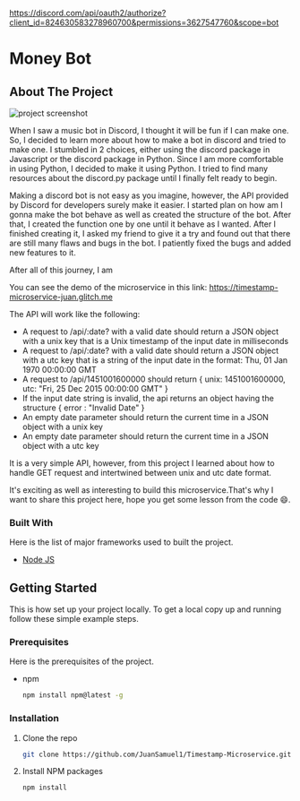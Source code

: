 https://discord.com/api/oauth2/authorize?client_id=824630583278960700&permissions=3627547760&scope=bot
# Money Bot
<!-- ABOUT THE PROJECT -->
## About The Project

![project screenshot](https://github.com/JuanSamuel1/Timestamp-Microservice/blob/main/timestamp-microservice.PNG)

When I saw a music bot in Discord, I thought it will be fun if I can make one. So, I decided to learn more about how to make a bot in discord and tried to make one. I stumbled in 2 choices, either using the discord package in Javascript or the discord package in Python. Since I am more comfortable in using Python, I decided to make it using Python. I tried to find many resources about the discord.py package until I finally felt ready to begin.

Making a discord bot is not easy as you imagine, however, the API provided by Discord for developers surely make it easier. I started plan on how am I gonna make the bot behave as well as created the structure of the bot. After that, I created the function one by one until it behave as I wanted. After I finished creating it, I asked my friend to give it a try and found out that there are still many flaws and bugs in the bot. I patiently fixed the bugs and added new features to it. 

After all of this journey, I am

You can see the demo of the microservice in this link: https://timestamp-microservice-juan.glitch.me

The API will work like the following:
* A request to /api/:date? with a valid date should return a JSON object with a unix key that is a Unix timestamp of the input date in milliseconds
* A request to /api/:date? with a valid date should return a JSON object with a utc key that is a string of the input date in the format: Thu, 01 Jan 1970 00:00:00 GMT
* A request to /api/1451001600000 should return { unix: 1451001600000, utc: "Fri, 25 Dec 2015 00:00:00 GMT" }
* If the input date string is invalid, the api returns an object having the structure { error : "Invalid Date" }
* An empty date parameter should return the current time in a JSON object with a unix key
* An empty date parameter should return the current time in a JSON object with a utc key

It is a very simple API, however, from this project I learned about how to handle GET request and intertwined between unix and utc date format.

It's exciting as well as interesting to build this microservice.That's why I want to share this project here, hope you get some lesson from the code 😄.

### Built With

Here is the list of major frameworks used to built the project.
* [Node JS](https://nodejs.org/en/)

<!-- GETTING STARTED -->
## Getting Started

This is how set up your project locally.
To get a local copy up and running follow these simple example steps.

### Prerequisites

Here is the prerequisites of the project.
* npm
  ```sh
  npm install npm@latest -g
  ```

### Installation

1. Clone the repo
   ```sh
   git clone https://github.com/JuanSamuel1/Timestamp-Microservice.git
   ```
2. Install NPM packages
   ```sh
   npm install
   ```
